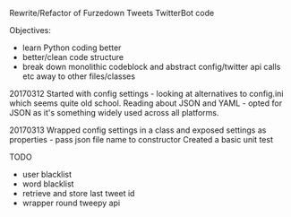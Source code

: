 Rewrite/Refactor of Furzedown Tweets TwitterBot code

Objectives:
- learn Python coding better
- better/clean code structure
- break down monolithic codeblock and abstract config/twitter api calls etc away to other files/classes

20170312
Started with config settings - looking at alternatives to config.ini which seems quite old school. Reading about JSON and YAML - opted for JSON as it's something widely used across all platforms.

20170313
Wrapped config settings in a class and exposed settings as properties - pass json file name to constructor
Created a basic unit test

TODO
- user blacklist
- word blacklist
- retrieve and store last tweet id
- wrapper round tweepy api